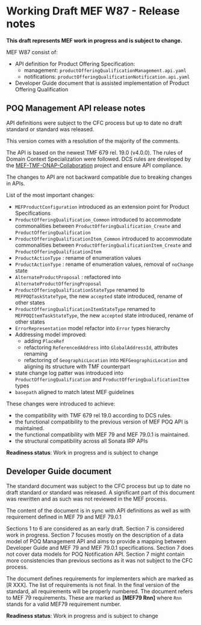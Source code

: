 # Working Draft MEF W87 - Release notes

**This draft represents MEF work in progress and is subject to change.**

MEF W87 consist of:

- API definition for Product Offering Specification:
  - management: `productOfferingQualificationManagement.api.yaml`
  - notifications: `productOfferingQualificationNotification.api.yaml`
- Developer Guide document that is assisted implementation of Product Offering Qualification

## POQ Management API release notes

API definitions were subject to the CFC process but up to date no draft standard or standard was released.

This version comes with a resolution of the majority of the comments.

The API is based on the newest TMF 679 rel. 19.0 (v4.0.0). The rules of Domain Context Specialization were followed.
DCS rules are developed by the [MEF-TMF-ONAP-Collaboration](https://wiki.mef.net/pages/viewpage.action?pageId=106608028) project and ensure API compliance.

The changes to API are not backward compatible due to breaking changes in APIs.

List of the most important changes:

- `MEFProductConfiguration` introduced as an extension point for Product Specifications
- `ProductOfferingQualification_Common` introduced to accommodate commonalities between `ProductOfferingQualification_Create` and `ProductOfferingQualification`
- `ProductOfferingQualificationItem_Common` introduced to accommodate commonalities between `ProductOfferingQualificationItem_Create` and `ProductOfferingQualificationItem`
- `ProductActionType` : rename of enumeration values
- `ProductActionType` : rename of enumeration values, removal of `noChange` state
- `AlternateProductProposal` : refactored into `AlternateProductOfferingProposal`
- `ProductOfferingQualificationStateType` renamed to `MEFPOQTaskStateType`, the new `accepted` state introduced, rename of other states
- `ProductOfferingQualificationItemStateType` renamed to `MEFPOQItemTaskStateType`, the new `accepted` state introduced, rename of other states
- `ErrorRepresentation` model refactor into `Error` types hierarchy
- Addressing model improved:
  - adding `PlaceRef`
  - refactoring `ReferencedAddress` into `GlobalAddressId`, attributes renaming
  - refactoring of `GeographicLocation` into `MEFGeographicLocation` and aligning its structure with TMF counterpart
- state change log patter was introduced into `ProductOfferingQualification` and `ProductOfferingQualificationItem` types
- `basepath` aligned to match latest MEF guidelines

These changes were introduced to achieve:

- the compatibility with TMF 679 rel 19.0 according to DCS rules.
- the functional compatibility to the previous version of MEF POQ API is maintained.  
- the functional compatibility with MEF 79 and MEF 79.0.1 is maintained.
- the structural compatibility across all Sonata IRP APIs

**Readiness status**: Work in progress and is subject to change

## Developer Guide document

The standard document was subject to the CFC process but up to date no draft standard or standard was released.
A significant part of this document was rewritten and as such was not reviewed in the MEF process.

The content of the document is in sync with API definitions as well as with requirement defined in MEF 79 and MEF 79.0.1

Sections 1 to 6 are considered as an early draft. Section 7 is considered work in progress.
Section 7 focuses mostly on the description of a data model of POQ Management API and aims
to provide a mapping between Developer Guide and MEF 79 and MEF 79.0.1 specifications.
Section 7 does not cover data models for POQ Notification API.
Section 7 might contain more consistencies than previous sections as it was not subject to the CFC process.

The document defines requirements for implementers which are marked as [R XXX].
The list of requirements is not final.
In the final version of the standard, all requirements will be properly numbered.
The document refers to MEF 79 requirements. These are marked as **[MEF79 Rnn]** where `Rnn` stands for a valid MEF79 requirement number.

**Readiness status**: Work in progress and is subject to change
